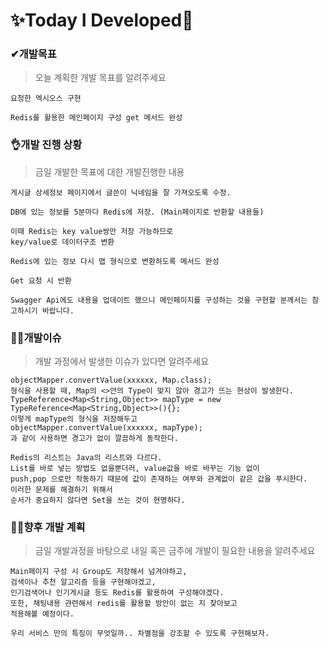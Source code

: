 # ✨Today I Developed🤞



### ✔개발목표

> 오늘 계획한 개발 목표를 알려주세요

```
요청한 엑시오스 구현

Redis를 활용한 메인페이지 구성 get 메서드 완성
```





### 👌개발 진행 상황

> 금일 개발한 목표에 대한 개발진행한 내용

```
게시글 상세정보 페이지에서 글쓴이 닉네임을 잘 가져오도록 수정.

DB에 있는 정보를 5분마다 Redis에 저장. (Main페이지로 반환할 내용들)

이때 Redis는 key value쌍만 저장 가능하므로
key/value로 데이터구조 변환

Redis에 있는 정보 다시 맵 형식으로 변환하도록 메서드 완성

Get 요청 시 반환

Swagger Api에도 내용을 업데이트 했으니 메인페이지를 구성하는 것을 구현할 분께서는 참고하시기 바랍니다.
```





### 🤷‍♂️개발이슈

> 개발 과정에서 발생한 이슈가 있다면 알려주세요

```
objectMapper.convertValue(xxxxxx, Map.class);
형식을 사용할 때, Map의 <>안의 Type이 맞지 않아 경고가 뜨는 현상이 발생한다.
TypeReference<Map<String,Object>> mapType = new TypeReference<Map<String,Object>>(){};
이렇게 mapType의 형식을 저장해두고
objectMapper.convertValue(xxxxxx, mapType);
과 같이 사용하면 경고가 없이 깔끔하게 동작한다.

Redis의 리스트는 Java의 리스트와 다르다.
List를 바로 넣는 방법도 없을뿐더러, value값을 바로 바꾸는 기능 없이
push,pop 으로만 작동하기 때문에 값이 존재하는 여부와 관계없이 같은 값을 푸시한다.
이러한 문제를 해결하기 위해서
순서가 중요하지 않다면 Set을 쓰는 것이 현명하다.
```





### 🐱‍🚀향후 개발 계획

> 금일 개발과정을 바탕으로 내일 혹은 금주에 개발이 필요한 내용을 알려주세요

```
Main페이지 구성 시 Group도 저장해서 넘겨야하고,
검색이나 추천 알고리즘 등을 구현해야겠고,
인기검색어나 인기게시글 등도 Redis를 활용하여 구성해야겠다.
또한, 채팅내용 관련해서 redis를 활용할 방안이 없는 지 찾아보고
적용해볼 예정이다.

우리 서비스 만의 특징이 무엇일까.. 차별점을 강조할 수 있도록 구현해보자.
```

